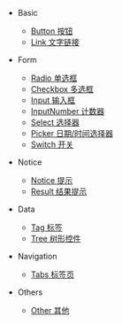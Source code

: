 - Basic

  - [Button 按钮](button.md)
  - [Link 文字链接](link.md)

- Form

  - [Radio 单选框](radio.md)
  - [Checkbox 多选框](checkbox.md)
  - [Input 输入框](input.md)
  - [InputNumber 计数器](inputNumber.md)
  - [Select 选择器](select.md)
  - [Picker 日期/时间选择器](picker.md)
  - [Switch 开关](switch.md)

- Notice

  - [Notice 提示](notice.md)
  - [Result 结果提示](result.md)

- Data

  - [Tag 标签](tag.md)
  - [Tree 树形控件](tree.md)

- Navigation

  - [Tabs 标签页](tabs.md)

- Others

  - [Other 其他](other.md)
